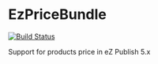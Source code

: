 EzPriceBundle
=============

[![Build Status](https://travis-ci.org/ezsystems/EzPriceBundle.png?branch=EZP-23048-basic_price_fieldtype)](https://travis-ci.org/ezsystems/EzPriceBundle)

Support for products price in eZ Publish 5.x
